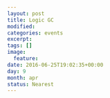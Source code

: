 ```yaml
---
layout: post
title: Logic GC
modified:
categories: events
excerpt:
tags: []
image:
  feature:
date: 2016-06-25T19:02:35+00:00
day: 9
month: apr
status: Nearest 
---
```


